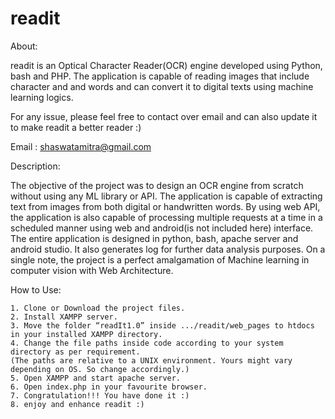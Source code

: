 # readit

About:

readit is an Optical Character Reader(OCR) engine developed using Python, bash and PHP. The application is capable of reading images that include character and and words and can convert it to digital texts using machine learning logics. 

For any issue, please feel free to contact over email and can also update it to make readit a better reader :)

Email : shaswatamitra@gmail.com


Description:

The objective of the project was to design an OCR engine from scratch without using any ML library or API. The application is capable of extracting text from images from both digital or handwritten words. By using web API, the application is also capable of processing multiple requests at a time in a scheduled manner using web and android(is not included here) interface. The entire application is designed in python, bash, apache server and android studio. It also generates log for further data analysis purposes. On a single note, the project is a perfect amalgamation of Machine learning in computer vision with Web Architecture.


How to Use:

    1. Clone or Download the project files.
    2. Install XAMPP server.
    3. Move the folder “readIt1.0” inside .../readit/web_pages to htdocs in your installed XAMPP directory.
    4. Change the file paths inside code according to your system directory as per requirement. 
    (The paths are relative to a UNIX environment. Yours might vary depending on OS. So change accordingly.)
    5. Open XAMPP and start apache server.
    6. Open index.php in your favourite browser.
    7. Congratulation!!! You have done it :)
    8. enjoy and enhance readit :)
